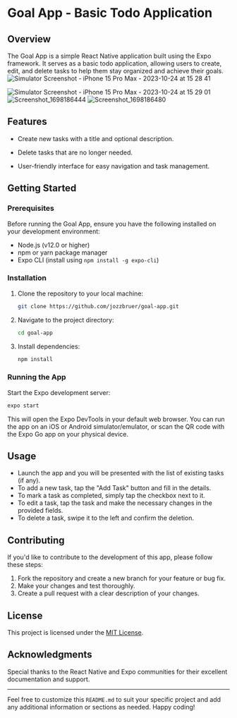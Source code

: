 # Goal App - Basic Todo Application

## Overview

The Goal App is a simple React Native application built using the Expo framework. It serves as a basic todo application, allowing users to create, edit, and delete tasks to help them stay organized and achieve their goals.
![Simulator Screenshot - iPhone 15 Pro Max - 2023-10-24 at 15 28 41](https://github.com/jozzbruer/goal-app/assets/21253158/11c04f77-4362-4b28-b28a-295bf774a2c2)

![Simulator Screenshot - iPhone 15 Pro Max - 2023-10-24 at 15 29 01](https://github.com/jozzbruer/goal-app/assets/21253158/55f6abaf-9d03-4cee-8f5b-547b9d5a3ab0)
![Screenshot_1698186444](https://github.com/jozzbruer/goal-app/assets/21253158/e15fa8e1-b8b2-42bc-82f1-77dc9aec91c2)
![Screenshot_1698186480](https://github.com/jozzbruer/goal-app/assets/21253158/23984978-4d67-4739-908e-0af069f90a5e)

## Features

- Create new tasks with a title and optional description.

- Delete tasks that are no longer needed.
- User-friendly interface for easy navigation and task management.

## Getting Started

### Prerequisites

Before running the Goal App, ensure you have the following installed on your development environment:

- Node.js (v12.0 or higher)
- npm or yarn package manager
- Expo CLI (install using `npm install -g expo-cli`)

### Installation

1. Clone the repository to your local machine:

   ```bash
   git clone https://github.com/jozzbruer/goal-app.git
   ```

2. Navigate to the project directory:

   ```bash
   cd goal-app
   ```

3. Install dependencies:

   ```bash
   npm install
   ```

### Running the App

Start the Expo development server:

```bash
expo start
```

This will open the Expo DevTools in your default web browser. You can run the app on an iOS or Android simulator/emulator, or scan the QR code with the Expo Go app on your physical device.

## Usage

- Launch the app and you will be presented with the list of existing tasks (if any).
- To add a new task, tap the "Add Task" button and fill in the details.
- To mark a task as completed, simply tap the checkbox next to it.
- To edit a task, tap the task and make the necessary changes in the provided fields.
- To delete a task, swipe it to the left and confirm the deletion.

## Contributing

If you'd like to contribute to the development of this app, please follow these steps:

1. Fork the repository and create a new branch for your feature or bug fix.
2. Make your changes and test thoroughly.
3. Create a pull request with a clear description of your changes.

## License

This project is licensed under the [MIT License](LICENSE.md).

## Acknowledgments

Special thanks to the React Native and Expo communities for their excellent documentation and support.

---

Feel free to customize this `README.md` to suit your specific project and add any additional information or sections as needed. Happy coding!
